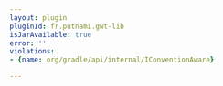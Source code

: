```yaml
---
layout: plugin
pluginId: fr.putnami.gwt-lib
isJarAvailable: true
error: ''
violations:
- {name: org/gradle/api/internal/IConventionAware}

---
```

